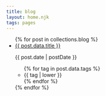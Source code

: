 ```yaml
---
title: blog
layout: home.njk
tags: pages
---
```



<ul class="blog posts">
{% for post in collections.blog %}
<li class="blog post">
<a href="{{ post.url }}">{{ post.data.title }}</a> <p class='blog-list dates'>{{ post.date | postDate }}<p>
<ul class="blog-tags">
{% for tag in post.data.tags %}
<li>
{{ tag | lower }}
</li>
{% endfor %}
</ul>
</li>
{% endfor %}
</ul>

